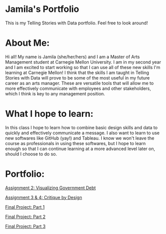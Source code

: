 # Jamila's Portfolio
This is my Telling Stories with Data portfolio. Feel free to look around!

# About Me:
Hi all! My name is Jamila (she/her/hers) and I am a Master of Arts Management student at Carnegie Mellon University. I am in my second year and I am excited to start working so that I can use all of these new skills I'm learning at Carnegie Mellon! I think that the skills I am taught in Telling Stories with Data will prove to be some of the most useful in my future career as an arts manager. These are versatile tools that will allow me to more effectively communicate with employees and other stakeholders, which I think is key to any management position.   

# What I hope to learn:
In this class I hope to learn how to combine basic design skills and data to quickly and effectively communicate a message. I also want to learn to use new softwares like GitHub (yay!) and Tableau. I know we won't leave the course as professionals in using these softwares, but I hope to learn enough so that I can continue learning at a more advanced level later on, should I choose to do so. 

# Portfolio:
[Assignment 2: Visualizing Government Debt](dataviz2.md)

[Assignment 3 & 4: Critique by Design](dataviz3&4.md)

[Final Project: Part 1](finalpart1.md)

[Final Project: Part 2](finalpart2.md)

[Final Project: Part 3](finalpart3.md)

